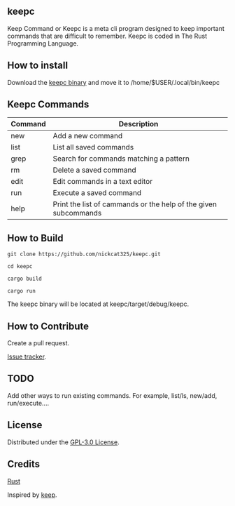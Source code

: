 ## keepc
Keep Command or Keepc is a meta cli program designed to keep important commands that are difficult to remember. Keepc is coded in The Rust Programming Language.

## How to install
Download the [keepc binary](https://github.com/nickcat325/keepc/releases) and move it to /home/$USER/.local/bin/keepc

## Keepc Commands
| Command | Description |
| ------- | ----------- |
| new | Add a new command |
| list | List all saved commands |
| grep | Search for commands matching a pattern |
| rm | Delete a saved command |
| edit | Edit commands in a text editor |
| run | Execute a saved command |
| help | Print the list of cammands or the help of the given subcommands |

## How to Build
`git clone https://github.com/nickcat325/keepc.git`

`cd keepc`

`cargo build`

`cargo run`

The keepc binary will be located at keepc/target/debug/keepc.

## How to Contribute
Create a pull request.

[Issue tracker](https://github.com/nickcat325/keepc/issues).

## TODO
Add other ways to run existing commands. For example, list/ls, new/add, run/execute....

## License
Distributed under the [GPL-3.0 License](LICENSE).

## Credits
[Rust](https://www.rust-lang.org/)

Inspired by [keep](https://github.com/OrkoHunter/keep/).